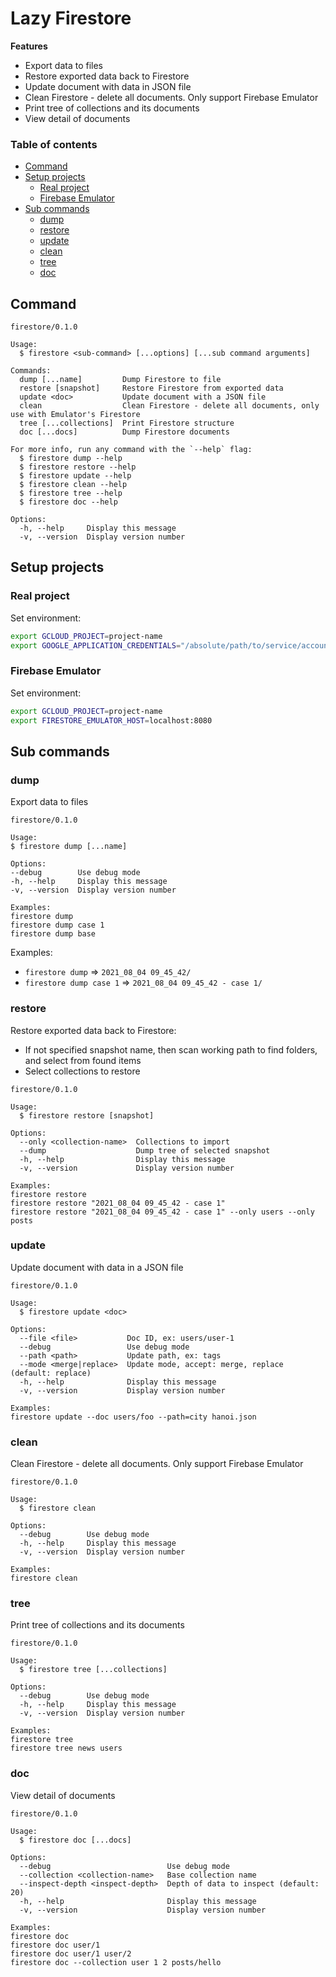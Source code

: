 # Lazy Firestore

**Features**

- Export data to files
- Restore exported data back to Firestore
- Update document with data in JSON file
- Clean Firestore - delete all documents. Only support Firebase Emulator
- Print tree of collections and its documents
- View detail of documents

### Table of contents

- [Command](#command)
- [Setup projects](#setup-projects)
  - [Real project](#real-project)
  - [Firebase Emulator](#firebase-emulator)
- [Sub commands](#sub-commands)
  - [dump](#dump)
  - [restore](#restore)
  - [update](#update)
  - [clean](#clean)
  - [tree](#tree)
  - [doc](#doc)

## Command
```
firestore/0.1.0

Usage:
  $ firestore <sub-command> [...options] [...sub command arguments]

Commands:
  dump [...name]         Dump Firestore to file
  restore [snapshot]     Restore Firestore from exported data
  update <doc>           Update document with a JSON file
  clean                  Clean Firestore - delete all documents, only use with Emulator's Firestore
  tree [...collections]  Print Firestore structure
  doc [...docs]          Dump Firestore documents

For more info, run any command with the `--help` flag:
  $ firestore dump --help
  $ firestore restore --help
  $ firestore update --help
  $ firestore clean --help
  $ firestore tree --help
  $ firestore doc --help

Options:
  -h, --help     Display this message 
  -v, --version  Display version number 
```

## Setup projects

### Real project

Set environment:

```sh
export GCLOUD_PROJECT=project-name
export GOOGLE_APPLICATION_CREDENTIALS="/absolute/path/to/service/account/key.json"
```

### Firebase Emulator

Set environment:

```sh
export GCLOUD_PROJECT=project-name
export FIRESTORE_EMULATOR_HOST=localhost:8080 
```

## Sub commands

### dump

Export data to files

```
firestore/0.1.0

Usage:
$ firestore dump [...name]

Options:
--debug        Use debug mode
-h, --help     Display this message
-v, --version  Display version number

Examples:
firestore dump
firestore dump case 1
firestore dump base
```

Examples:

- `firestore dump` => `2021_08_04 09_45_42/`
- `firestore dump case 1` => `2021_08_04 09_45_42 - case 1/`

### restore

Restore exported data back to Firestore:

- If not specified snapshot name, then scan working path to find folders, and select from found items
- Select collections to restore

```
firestore/0.1.0

Usage:
  $ firestore restore [snapshot]

Options:
  --only <collection-name>  Collections to import 
  --dump                    Dump tree of selected snapshot 
  -h, --help                Display this message 
  -v, --version             Display version number 

Examples:
firestore restore
firestore restore "2021_08_04 09_45_42 - case 1"
firestore restore "2021_08_04 09_45_42 - case 1" --only users --only posts
```

### update

Update document with data in a JSON file

```
firestore/0.1.0

Usage:
  $ firestore update <doc>

Options:
  --file <file>           Doc ID, ex: users/user-1 
  --debug                 Use debug mode 
  --path <path>           Update path, ex: tags 
  --mode <merge|replace>  Update mode, accept: merge, replace (default: replace)
  -h, --help              Display this message 
  -v, --version           Display version number 

Examples:
firestore update --doc users/foo --path=city hanoi.json
```

### clean

Clean Firestore - delete all documents. Only support Firebase Emulator

```
firestore/0.1.0

Usage:
  $ firestore clean

Options:
  --debug        Use debug mode 
  -h, --help     Display this message 
  -v, --version  Display version number 

Examples:
firestore clean
```

### tree

Print tree of collections and its documents

```
firestore/0.1.0

Usage:
  $ firestore tree [...collections]

Options:
  --debug        Use debug mode 
  -h, --help     Display this message 
  -v, --version  Display version number 

Examples:
firestore tree
firestore tree news users
```

### doc

View detail of documents

```
firestore/0.1.0

Usage:
  $ firestore doc [...docs]

Options:
  --debug                          Use debug mode 
  --collection <collection-name>   Base collection name 
  --inspect-depth <inspect-depth>  Depth of data to inspect (default: 20)
  -h, --help                       Display this message 
  -v, --version                    Display version number 

Examples:
firestore doc
firestore doc user/1
firestore doc user/1 user/2
firestore doc --collection user 1 2 posts/hello
```
